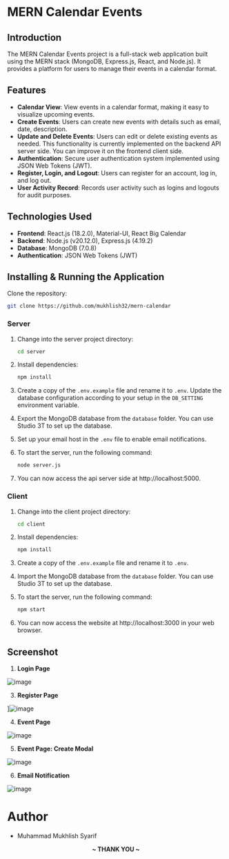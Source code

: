 
# MERN Calendar Events

## Introduction
The MERN Calendar Events project is a full-stack web application built using the MERN stack (MongoDB, Express.js, React, and Node.js). It provides a platform for users to manage their events in a calendar format.

## Features

- **Calendar View**: View events in a calendar format, making it easy to visualize upcoming events.
- **Create Events**: Users can create new events with details such as email, date, description.
- **Update and Delete Events**: Users can edit or delete existing events as needed. This functionality is currently implemented on the backend API server side. You can improve it on the frontend client side.
- **Authentication**: Secure user authentication system implemented using JSON Web Tokens (JWT).
- **Register, Login, and Logout**: Users can register for an account, log in, and log out.
- **User Activity Record**: Records user activity such as logins and logouts for audit purposes.

## Technologies Used

- **Frontend**: React.js (18.2.0), Material-UI, React Big Calendar
- **Backend**: Node.js (v20.12.0), Express.js (4.19.2)
- **Database**: MongoDB (7.0.8)
- **Authentication**: JSON Web Tokens (JWT)

## Installing & Running the Application
Clone the repository:

   ```bash
   git clone https://github.com/mukhlish32/mern-calendar
   ```
### Server
1. Change into the server project directory:

   ```bash
   cd server
   ```

2. Install dependencies:

   ```bash
   npm install
   ```

3. Create a copy of the `.env.example` file and rename it to `.env`. Update the database configuration according to your setup in the `DB_SETTING` environment variable.

4. Export the MongoDB database from the `database` folder. You can use Studio 3T to set up the database.

5. Set up your email host in the `.env` file to enable email notifications.

6. To start the server, run the following command:

   ```bash
   node server.js
   ```
7. You can now access the api server side at http://localhost:5000.

### Client
1. Change into the client project directory:

   ```bash
   cd client
   ```

2. Install dependencies:

   ```bash
   npm install
   ```

3. Create a copy of the `.env.example` file and rename it to `.env`.

4. Import the MongoDB database from the `database` folder. You can use Studio 3T to set up the database.

5. To start the server, run the following command:

   ```bash
   npm start
   ```
6. You can now access the website at http://localhost:3000 in your web browser.


## Screenshot

1. **Login Page**

![image](https://github.com/mukhlish32/mern-calendar/assets/85531251/2ca53c5f-5bb7-4210-b336-c2b578ced587)


3. **Register Page**

]![image](https://github.com/mukhlish32/mern-calendar/assets/85531251/5b612c10-fcfd-4702-90a3-efd528e0fc84)


4. **Event Page**

![image](https://github.com/mukhlish32/mern-calendar/assets/85531251/3bb9113a-a0e4-4210-8d87-98f6f28a7da6)


5. **Event Page: Create Modal**

![image](https://github.com/mukhlish32/mern-calendar/assets/85531251/f1c61072-aacd-4735-aaa1-e76ec1844f0f)


6. **Email Notification**

![image](https://github.com/mukhlish32/mern-calendar/assets/85531251/35708abf-7ae4-4dba-9ae2-435132d425a7)

# Author
- Muhammad Mukhlish Syarif



<p align="center"><b> ~ THANK YOU ~ </b></p>
